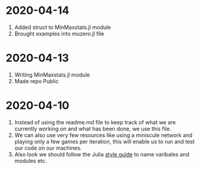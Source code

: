 # 2020-04-14
1. Added struct to MinMaxstats.jl module
2. Brought examples into muzero.jl file

# 2020-04-13
1. Writing MinMaxstats.jl module
2. Made repo Public

# 2020-04-10
1. Instead of using the readme.md file to keep track of what we are currently working on and what has been done, we use this file.
2. We can also use very few resources like using a miniscule network and playing only a few games per iteration, this will enable us to run and test our code on our machines.
3. Also look we should follow the Julia [style guide](https://docs.julialang.org/en/v1/manual/style-guide/) to name varibales and modules etc.

